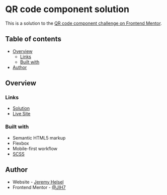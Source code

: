 # QR code component solution

This is a solution to the [QR code component challenge on Frontend Mentor](https://www.frontendmentor.io/challenges/qr-code-component-iux_sIO_H).
## Table of contents

- [Overview](#overview)
  - [Links](#links)
  - [Built with](#built-with)
- [Author](#author)

## Overview

### Links

- [Solution](https://your-solution-url.com)
- [Live Site](https://your-live-site-url.com)

### Built with

- Semantic HTML5 markup
- Flexbox
- Mobile-first workflow
- [SCSS](https://sass-lang.com/)

## Author

- Website - [Jeremy Helsel](https://jeremyhelsel.com/)
- Frontend Mentor - [@JIH7](https://www.frontendmentor.io/profile/JIH7)